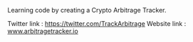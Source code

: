 Learning code by creating a Crypto Arbitrage Tracker.

Twitter link : https://twitter.com/TrackArbitrage 
Website link : www.arbitragetracker.io
